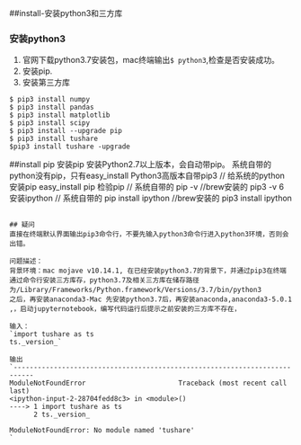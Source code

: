 ##install-安装python3和三方库
### 安装python3 
1. 官网下载python3.7安装包，mac终端输出``$ python3``,检查是否安装成功。
2. 安装pip.
3. 安装第三方库
```
$ pip3 install numpy
$ pip3 install pandas
$ pip3 install matplotlib
$ pip3 install scipy
$ pip3 install --upgrade pip
$ pip3 install tushare
$pip3 install tushare -upgrade 
```
##install pip
安装pip
安装Python2.7以上版本，会自动带pip。
系统自带的python没有pip，只有easy_install
Python3高版本自带pip3
// 给系统的python安装pip
easy_install pip
检验pip
// 系统自带的
pip -v
//brew安装的
pip3 -v
6 安装ipython
// 系统自带的
pip install ipython
//brew安装的
pip3 install ipython

```

## 疑问
直接在终端默认界面输出pip3命令行，不要先输入python3命令行进入python3环境，否则会出错。

问题描述：
背景环境：mac mojave v10.14.1, 在已经安装python3.7的背景下，并通过pip3在终端通过命令行安装三方库存，python3.7及相关三方库在储存路径为/Library/Frameworks/Python.framework/Versions/3.7/bin/python3
之后，再安装anaconda3-Mac 先安装python3.7后，再安装anaconda,anaconda3-5.0.1 ,，启动jupyternotebook，编写代码运行后提示之前安装的三方库不存在，

输入：
`import tushare as ts
ts._version_`

输出
`---------------------------------------------------------------------------
ModuleNotFoundError                       Traceback (most recent call last)
<ipython-input-2-28704fedd8c3> in <module>()
----> 1 import tushare as ts
      2 ts._version_

ModuleNotFoundError: No module named 'tushare'
`

